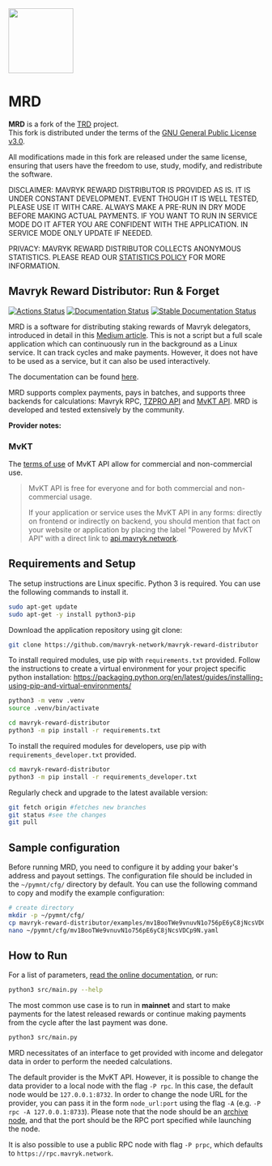 <img src="https://raw.githubusercontent.com/habanoz/trd-art/master/logo-narrow/trd_512__1.png" width="128" /> 

# MRD

**MRD** is a fork of the [TRD](https://github.com/tezos-reward-distributor-organization/mavryk-reward-distributor) project.  
This fork is distributed under the terms of the [GNU General Public License v3.0](./LICENSE).  

All modifications made in this fork are released under the same license, ensuring that users have the freedom to use, study, modify, and redistribute the software.  

DISCLAIMER: MAVRYK REWARD DISTRIBUTOR IS PROVIDED AS IS. IT IS UNDER CONSTANT DEVELOPMENT. EVENT THOUGH IT IS WELL TESTED, PLEASE USE IT WITH CARE. ALWAYS MAKE A PRE-RUN IN DRY MODE BEFORE MAKING ACTUAL PAYMENTS. IF YOU WANT TO RUN IN SERVICE MODE DO IT AFTER YOU ARE CONFIDENT WITH THE APPLICATION. IN SERVICE MODE ONLY UPDATE IF NEEDED.

PRIVACY: MAVRYK REWARD DISTRIBUTOR COLLECTS ANONYMOUS STATISTICS. PLEASE READ OUR [STATISTICS POLICY](https://mavryk-network.github.io/mavryk-reward-distributor/statistics.html) FOR MORE INFORMATION.

## Mavryk Reward Distributor: Run & Forget

[![Actions Status](https://github.com/mavryk-network/mavryk-reward-distributor/workflows/CI/badge.svg)](https://github.com/mavryk-network/mavryk-reward-distributor/actions)
[![Documentation Status](https://github.com/mavryk-network/mavryk-reward-distributor/workflows/Docs/badge.svg)](https://github.com/mavryk-network/mavryk-reward-distributor/actions)
[![Stable Documentation Status](https://img.shields.io/badge/docs-stable-blue.svg)](https://mavryk-network.github.io/mavryk-reward-distributor/)

MRD is a software for distributing staking rewards of Mavryk delegators, introduced in detail in this [Medium article](https://medium.com/@huseyinabanox/mavryk-reward-distributor-e6588c4d27e7). This is not a script but a full scale application which can continuously run in the background as a Linux service. It can track cycles and make payments. However, it does not have to be used as a service, but it can also be used interactively.

The documentation can be found [here](https://mavryk-network.github.io/mavryk-reward-distributor/). 

MRD supports complex payments, pays in batches, and supports three backends for calculations: Mavryk RPC, [TZPRO API](https://docs.tzpro.io/) and [MvKT API](https://api.mavryk.network/). MRD is developed and tested extensively by the community.

**Provider notes:**

### MvKT

The [terms of use](https://api.mavryk.network/#section/Terms-of-Use) of MvKT API allow for commercial and non-commercial use.

> MvKT API is free for everyone and for both commercial and non-commercial usage.
>
> If your application or service uses the MvKT API in any forms: directly on frontend or indirectly on backend, you should mention that fact on your website or
> application by placing the label "Powered by MvKT API" with a direct link to [api.mavryk.network](https://api.mavryk.network).

## Requirements and Setup

The setup instructions are Linux specific. Python 3 is required. You can use the following commands to install it.

```bash
sudo apt-get update
sudo apt-get -y install python3-pip
```

Download the application repository using git clone:

```bash
git clone https://github.com/mavryk-network/mavryk-reward-distributor
```

To install required modules, use pip with `requirements.txt` provided. Follow the instructions to create a virtual environment for your project specific python installation: https://packaging.python.org/en/latest/guides/installing-using-pip-and-virtual-environments/

```bash
python3 -m venv .venv
source .venv/bin/activate
```

```bash
cd mavryk-reward-distributor
python3 -m pip install -r requirements.txt
```

To install the required modules for developers, use pip with `requirements_developer.txt` provided.

```bash
cd mavryk-reward-distributor
python3 -m pip install -r requirements_developer.txt
```

Regularly check and upgrade to the latest available version:

```bash
git fetch origin #fetches new branches
git status #see the changes
git pull
```

## Sample configuration

Before running MRD, you need to configure it by adding your baker's address and payout settings.
The configuration file should be included in the `~/pymnt/cfg/` directory by default. You can use the following command to copy and modify the example configuration:

```bash
# create directory
mkdir -p ~/pymnt/cfg/
cp mavryk-reward-distributor/examples/mv1BooTWe9vnuvN1o756pE6yC8jNcsVDCp9N.yaml ~/pymnt/cfg/
nano ~/pymnt/cfg/mv1BooTWe9vnuvN1o756pE6yC8jNcsVDCp9N.yaml
```

## How to Run

For a list of parameters, [read the online documentation](https://mavryk-network.github.io/mavryk-reward-distributor/run.html), or run:

```bash
python3 src/main.py --help
```

The most common use case is to run in **mainnet** and start to make payments for the latest released rewards or continue making payments from the cycle after the last payment was done.

```bash
python3 src/main.py
```

MRD necessitates of an interface to get provided with income and delegator data in order to perform the needed calculations.

The default provider is the MvKT API. However, it is possible to change the data provider to a local node with the flag `-P rpc`.
In this case, the default node would be `127.0.0.1:8732`. In order to change the node URL for the provider, you can pass it in the form `node_url:port` using the flag `-A` (e.g. `-P rpc -A 127.0.0.1:8733`). Please note that the node should be an [archive node](https://protocol.mavryk.org/user/history_modes.html#setting-up-a-node-in-archive-mode), and that the port should be the RPC port specified while launching the node.

It is also possible to use a public RPC node with flag `-P prpc`, which defaults to `https://rpc.mavryk.network`.
